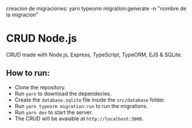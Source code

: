 creacion de migraciones: yarn typeorm migration:generate -n "nombre de la migracion"



# CRUD Node.js
CRUD made with Node.js, Express, TypeScript, TypeORM, EJS &amp; SQLite.

## How to run:
- Clone the repository.
- Run `yarn` to download the dependecies.
- Create the `database.sqlite` file inside the `src/database` folder.
- Run `yarn typeorm migration:run` to run the migrations.
- Run `yarn dev` to start the server.
- The CRUD will be avaiable at `http://localhost:3000`.
